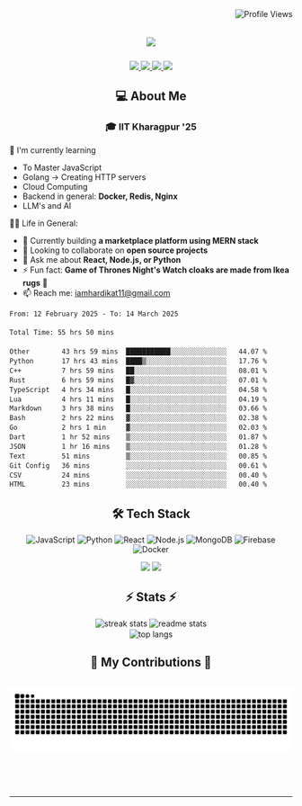 <img align="right" src="https://komarev.com/ghpvc/?username=hs094&color=blue" alt="Profile Views" />

<h1 align="center">
  <img src="https://readme-typing-svg.herokuapp.com?font=Righteous&size=35&duration=4000&color=2AA889&center=true&vCenter=true&width=500&lines=Hi+There!+👋;I'm+Hardik+Soni+💻;" />
</h1>
<div align="center"> 
  <a href="mailto:iamhardikat11@gmail.com">
    <img src="https://img.shields.io/badge/Gmail-333333?style=for-the-badge&logo=gmail&logoColor=red" />
  </a>
  <a href="https://www.linkedin.com/in/hardik-soni-498271141/" target="_blank">
    <img src="https://img.shields.io/badge/LinkedIn-0077B5?style=for-the-badge&logo=linkedin&logoColor=white" target="_blank" />
  </a>
  <a href="https://hs094-portfolio.netlify.app/" target="_blank">
     <img src="https://img.shields.io/badge/Portfolio-FF5722?style=for-the-badge&logo=todoist&logoColor=white" target="_blank" /> 
  </a>
  <a href="https://www.instagram.com/hardik.s.094/" target="_blank"> 
    <img src="https://img.shields.io/badge/Instagram-E4405F?style=for-the-badge&logo=instagram&logoColor=white)" target="_blank" />
  </a>
</div>

<h2 align="center"> 💻 About Me</h2>
<h3 align="center">🎓 IIT Kharagpur '25</h3>

🌱 I'm currently learning
- To Master JavaScript
- Golang -> Creating HTTP servers
- Cloud Computing
- Backend in general: **Docker, Redis, Nginx**
- LLM's and AI

👍🏻 Life in General:
- 🔭 Currently building **a marketplace platform using MERN stack**
- 👯 Looking to collaborate on **open source projects**
- 💬 Ask me about **React, Node.js, or Python**
- ⚡ Fun fact: **Game of Thrones Night's Watch cloaks are made from Ikea rugs** 🧥
- 📫 Reach me: [iamhardikat11@gmail.com](mailto:iamhardikat11@gmail.com)

<!--START_SECTION:waka-->

```txt
From: 12 February 2025 - To: 14 March 2025

Total Time: 55 hrs 50 mins

Other        43 hrs 59 mins  ███████████░░░░░░░░░░░░░░   44.07 %
Python       17 hrs 43 mins  ████▒░░░░░░░░░░░░░░░░░░░░   17.76 %
C++          7 hrs 59 mins   ██░░░░░░░░░░░░░░░░░░░░░░░   08.01 %
Rust         6 hrs 59 mins   █▓░░░░░░░░░░░░░░░░░░░░░░░   07.01 %
TypeScript   4 hrs 34 mins   █░░░░░░░░░░░░░░░░░░░░░░░░   04.58 %
Lua          4 hrs 11 mins   █░░░░░░░░░░░░░░░░░░░░░░░░   04.19 %
Markdown     3 hrs 38 mins   █░░░░░░░░░░░░░░░░░░░░░░░░   03.66 %
Bash         2 hrs 22 mins   ▓░░░░░░░░░░░░░░░░░░░░░░░░   02.38 %
Go           2 hrs 1 min     ▓░░░░░░░░░░░░░░░░░░░░░░░░   02.03 %
Dart         1 hr 52 mins    ▒░░░░░░░░░░░░░░░░░░░░░░░░   01.87 %
JSON         1 hr 16 mins    ▒░░░░░░░░░░░░░░░░░░░░░░░░   01.28 %
Text         51 mins         ▒░░░░░░░░░░░░░░░░░░░░░░░░   00.85 %
Git Config   36 mins         ░░░░░░░░░░░░░░░░░░░░░░░░░   00.61 %
CSV          24 mins         ░░░░░░░░░░░░░░░░░░░░░░░░░   00.40 %
HTML         23 mins         ░░░░░░░░░░░░░░░░░░░░░░░░░   00.40 %
```

<!--END_SECTION:waka-->

<h2 align="center">🛠 Tech Stack</h2> 

<div align="center">
  
  ![JavaScript](https://img.shields.io/badge/-JavaScript-F7DF1E?style=flat-square&logo=javascript&logoColor=black)
  ![Python](https://img.shields.io/badge/-Python-3776AB?style=flat-square&logo=python&logoColor=white)
  ![React](https://img.shields.io/badge/-React-61DAFB?style=flat-square&logo=react&logoColor=black)
  ![Node.js](https://img.shields.io/badge/-Node.js-339933?style=flat-square&logo=node.js&logoColor=white)
  ![MongoDB](https://img.shields.io/badge/-MongoDB-47A248?style=flat-square&logo=mongodb&logoColor=white)
  ![Firebase](https://img.shields.io/badge/-Firebase-FFCA28?style=flat-square&logo=firebase&logoColor=black)
  ![Docker](https://img.shields.io/badge/-Docker-2496ED?style=flat-square&logo=docker&logoColor=white)
  
  <img src="https://skillicons.dev/icons?i=react,bootstrap,mui,html,css,vscode,github,figma,tailwind,git,r" />
  <img src="https://skillicons.dev/icons?i=nodejs,python,javascript,typescript,express,firebase,mongodb,c,java,nextjs,mysql,flask" /><br>
</div>

<h2 align="center">⚡ Stats ⚡</h2>

<div align="center">
  <img width=390 src="https://github-readme-streak-stats-salesp07.vercel.app/?user=hs094&count_private=true&theme=react&border_radius=10" alt="streak stats"/>
  <img width=390 src="https://github-readme-stats-salesp07.vercel.app/api?username=hs094&count_private=true&show_icons=true&theme=react&rank_icon=github&border_radius=10" alt="readme stats" />
  <br/>
  <img width=325 align="center" src="https://github-readme-stats-salesp07.vercel.app/api/top-langs/?username=hs094&hide=HTML&langs_count=8&layout=compact&theme=react&border_radius=10&size_weight=0.5&count_weight=0.5&exclude_repo=github-readme-stats" alt="top langs" />
</div>

<div align="center">
  <h2>🐍 My Contributions 🐍</h2>
  <br>
  <img alt="snake eating my contributions" src="https://raw.githubusercontent.com/hs094/hs094/output/github-contribution-grid-snake.svg" />
  <br/>
</div>

<br>

<br/><br/>

<hr/>

<br/>
